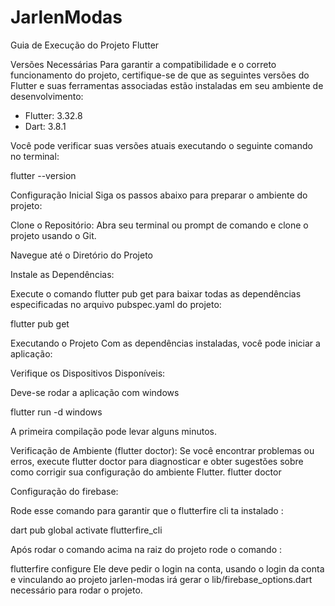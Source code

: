 # JarlenModas

Guia de Execução do Projeto Flutter

Versões Necessárias
Para garantir a compatibilidade e o correto funcionamento do projeto, certifique-se de que as seguintes versões do Flutter e suas ferramentas associadas estão instaladas em seu ambiente de desenvolvimento:

- Flutter: 3.32.8  
- Dart: 3.8.1 

Você pode verificar suas versões atuais executando o seguinte comando no terminal:

flutter --version

Configuração Inicial
Siga os passos abaixo para preparar o ambiente do projeto:

Clone o Repositório:
Abra seu terminal ou prompt de comando e clone o projeto usando o Git. 

Navegue até o Diretório do Projeto

Instale as Dependências:

Execute o comando flutter pub get para baixar todas as dependências especificadas no arquivo pubspec.yaml do projeto:

flutter pub get

Executando o Projeto
Com as dependências instaladas, você pode iniciar a aplicação:

Verifique os Dispositivos Disponíveis:

Deve-se rodar a aplicação com windows

flutter run -d windows

A primeira compilação pode levar alguns minutos.

Verificação de Ambiente (flutter doctor): Se você encontrar problemas ou erros, execute flutter doctor para diagnosticar e obter sugestões sobre como corrigir sua configuração do ambiente Flutter.
flutter doctor

Configuração do firebase:

Rode esse comando para garantir que o flutterfire cli ta instalado :

dart pub global activate flutterfire_cli

Após rodar o comando acima na raiz do projeto rode o comando :

flutterfire configure
Ele deve pedir o login na conta, usando o login da conta e vinculando ao projeto jarlen-modas irá gerar o  lib/firebase_options.dart necessário para rodar o projeto.



